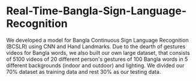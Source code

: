 # Real-Time-Bangla-Sign-Language-Recognition
We developed a model for Bangla Continuous Sign Language Recognition (BCSLR) using CNN and Hand Landmarks. Due to the dearth of gestures videos for Bangla words, we also built our own large dataset, that consists of 5100 videos of 20 different person's gestures of 100 Bangla words in 5 different backgrounds (indoor and outdoor) and lighting. We divided our 70\% dataset as training data and rest 30\% as our testing data.
